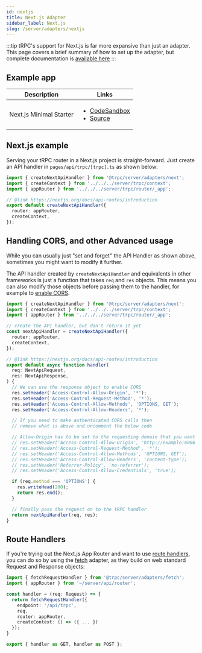 ```yaml
---
id: nextjs
title: Next.js Adapter
sidebar_label: Next.js
slug: /server/adapters/nextjs
---
```


:::tip
tRPC's support for Next.js is far more expansive than just an adapter. This page covers a brief summary of how to set up the adapter, but complete documentation is [available here](../../client/nextjs/introduction.mdx)
:::

## Example app

<table>
  <thead>
    <tr>
      <th>Description</th>
      <th>Links</th>
    </tr>
  </thead>
  <tbody>
    <tr>
      <td>Next.js Minimal Starter</td>
      <td>
        <ul>
          <li><a href="https://githubbox.com/trpc/trpc/tree/next/examples/next-minimal-starter">CodeSandbox</a></li>
          <li><a href="https://github.com/trpc/trpc/tree/next/examples/next-minimal-starter">Source</a></li>
        </ul>
      </td>
    </tr>
  </tbody>
</table>

## Next.js example

Serving your tRPC router in a Next.js project is straight-forward. Just create an API handler in `pages/api/trpc/[trpc].ts` as shown below:

```ts title='pages/api/trpc/[trpc].ts'
import { createNextApiHandler } from '@trpc/server/adapters/next';
import { createContext } from '../../../server/trpc/context';
import { appRouter } from '../../../server/trpc/router/_app';

// @link https://nextjs.org/docs/api-routes/introduction
export default createNextApiHandler({
  router: appRouter,
  createContext,
});
```

## Handling CORS, and other Advanced usage

While you can usually just "set and forget" the API Handler as shown above, sometimes you might want to modify it further.

The API handler created by `createNextApiHandler` and equivalents in other frameworks is just a function that takes `req` and `res` objects. This means you can also modify those objects before passing them to the handler, for example to [enable CORS](/docs/client/cors).

```ts title='pages/api/trpc/[trpc].ts'
import { createNextApiHandler } from '@trpc/server/adapters/next';
import { createContext } from '../../../server/trpc/context';
import { appRouter } from '../../../server/trpc/router/_app';

// create the API handler, but don't return it yet
const nextApiHandler = createNextApiHandler({
  router: appRouter,
  createContext,
});

// @link https://nextjs.org/docs/api-routes/introduction
export default async function handler(
  req: NextApiRequest,
  res: NextApiResponse,
) {
  // We can use the response object to enable CORS
  res.setHeader('Access-Control-Allow-Origin', '*');
  res.setHeader('Access-Control-Request-Method', '*');
  res.setHeader('Access-Control-Allow-Methods', 'OPTIONS, GET');
  res.setHeader('Access-Control-Allow-Headers', '*');

  // If you need to make authenticated CORS calls then
  // remove what is above and uncomment the below code

  // Allow-Origin has to be set to the requesting domain that you want to send the credentials back to
  // res.setHeader('Access-Control-Allow-Origin', 'http://example:6006');
  // res.setHeader('Access-Control-Request-Method', '*');
  // res.setHeader('Access-Control-Allow-Methods', 'OPTIONS, GET');
  // res.setHeader('Access-Control-Allow-Headers', 'content-type');
  // res.setHeader('Referrer-Policy', 'no-referrer');
  // res.setHeader('Access-Control-Allow-Credentials', 'true');

  if (req.method === 'OPTIONS') {
    res.writeHead(200);
    return res.end();
  }

  // finally pass the request on to the tRPC handler
  return nextApiHandler(req, res);
}
```

## Route Handlers

If you're trying out the Next.js App Router and want to use [route handlers](https://beta.nextjs.org/docs/routing/route-handlers), you can do so by using the [fetch](fetch) adapter, as they build on web standard Request and Response objects:

```ts title='app/api/trpc/[trpc]/route.ts'
import { fetchRequestHandler } from '@trpc/server/adapters/fetch';
import { appRouter } from '~/server/api/router';

const handler = (req: Request) => {
  return fetchRequestHandler({
    endpoint: '/api/trpc',
    req,
    router: appRouter,
    createContext: () => ({ ... })
  });
}

export { handler as GET, handler as POST };
```
